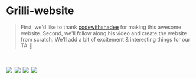 # Grilli-website

> First, we'd like to thank [codewithshadee](https://github.com/codewithsadee) for making this awesome website.
> Second, we'll follow along his video and create the website from scratch. We'll add a bit of excitement & interesting things for our TA 💖

<h1 align="left">
    <img src="https://readme-typing-svg.herokuapp.com/?font=Righteous&size=35&center=true&vCenter=true&width=500&height=70&duration=4000&lines=Created+By+Omar Hesham Hamed;" />
      <img src="https://readme-typing-svg.herokuapp.com/?font=Righteous&size=35&center=true&vCenter=true&width=500&height=70&duration=4000&lines=Created+By+Abdallah Mohamed Hamada;" />
      <img src="https://readme-typing-svg.herokuapp.com/?font=Righteous&size=35&center=true&vCenter=true&width=500&height=70&duration=4000&lines=Created+By+Abdelrahman Mohamed Mahmoud;" />
      <img src="https://readme-typing-svg.herokuapp.com/?font=Righteous&size=35&center=true&vCenter=true&width=500&height=70&duration=4000&lines=Created+By+Yousef Khaled;" />
</h1>
